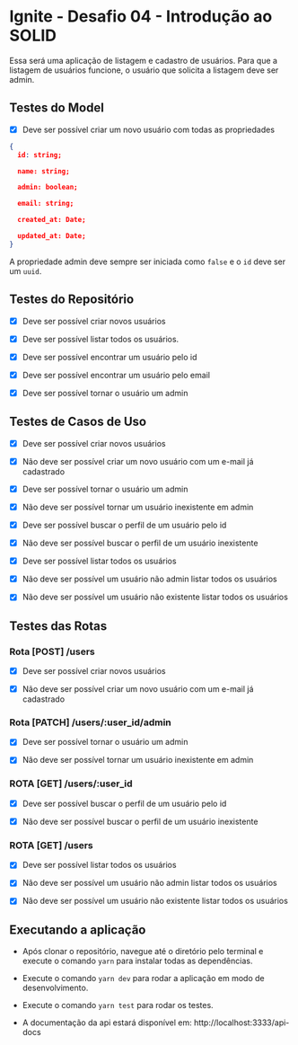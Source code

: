 # Ignite - Desafio 04 - Introdução ao SOLID

Essa será uma aplicação de listagem e cadastro de usuários. Para que a listagem de usuários funcione, o usuário que solicita a listagem deve ser admin.


## Testes do Model

- [x] Deve ser possível criar um novo usuário com todas as propriedades
```json
{
  id: string;

  name: string;

  admin: boolean;

  email: string;

  created_at: Date;

  updated_at: Date;
}
```
A propriedade admin deve sempre ser iniciada como `false` e o `id` deve ser um `uuid`.


## Testes do Repositório

- [x] Deve ser possível criar novos usuários

- [x] Deve ser possível listar todos os usuários.

- [x] Deve ser possível encontrar um usuário pelo id

- [x] Deve ser possível encontrar um usuário pelo email

- [x] Deve ser possível tornar o usuário um admin


## Testes de Casos de Uso

- [x] Deve ser possível criar novos usuários

- [x] Não deve ser possível criar um novo usuário com um e-mail já cadastrado

- [x] Deve ser possível tornar o usuário um admin

- [x] Não deve ser possível tornar um usuário inexistente em admin

- [x] Deve ser possível buscar o perfil de um usuário pelo id

- [x] Não deve ser possível buscar o perfil de um usuário inexistente

- [x] Deve ser possível listar todos os usuários

- [x] Não deve ser possível um usuário não admin listar todos os usuários

- [x] Não deve ser possível um usuário não existente listar todos os usuários


## Testes das Rotas

### Rota [POST] /users

- [x] Deve ser possível criar novos usuários

- [x] Não deve ser possível criar um novo usuário com um e-mail já cadastrado

### Rota [PATCH] /users/:user_id/admin

- [x] Deve ser possível tornar o usuário um admin

- [x] Não deve ser possível tornar um usuário inexistente em admin

### ROTA [GET] /users/:user_id

- [x] Deve ser possível buscar o perfil de um usuário pelo id

- [x] Não deve ser possível buscar o perfil de um usuário inexistente

### ROTA [GET] /users

- [x] Deve ser possível listar todos os usuários

- [x] Não deve ser possível um usuário não admin listar todos os usuários

- [x] Não deve ser possível um usuário não existente listar todos os usuários


## Executando a aplicação

- Após clonar o repositório, navegue até o diretório pelo terminal e execute o comando `yarn` para instalar todas as dependências.

- Execute o comando `yarn dev` para rodar a aplicação em modo de desenvolvimento.

- Execute o comando `yarn test` para rodar os testes.

- A documentação da api estará disponível em: http://localhost:3333/api-docs
